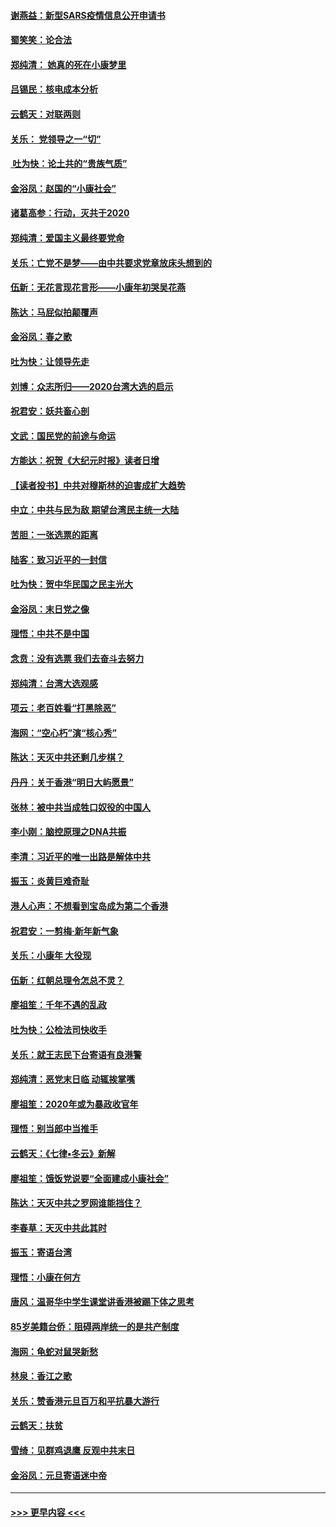 #### [谢燕益：新型SARS疫情信息公开申请书](../pages/nsc993/n11808840.md?t=01220755) 
#### [蜀笑笑：论合法](../pages/nsc993/n11808064.md?t=01220755) 
#### [郑纯清： 她真的死在小康梦里](../pages/nsc993/n11806623.md?t=01220755) 
#### [吕锡民：核电成本分析](../pages/nsc993/n11806284.md?t=01220755) 
#### [云鹤天：对联两则](../pages/nsc993/n11805957.md?t=01220755) 
#### [关乐： 党领导之一“切”](../pages/nsc993/n11804505.md?t=01220755) 
#### [ 吐为快：论土共的“贵族气质”](../pages/nsc993/n11804490.md?t=01220755) 
#### [金浴凤：赵国的“小康社会”](../pages/nsc993/n11804452.md?t=01220755) 
#### [诸葛高参：行动，灭共于2020](../pages/nsc993/n11804120.md?t=01220755) 
#### [郑纯清：爱国主义最终要党命](../pages/nsc993/n11802197.md?t=01220755) 
#### [关乐：亡党不是梦——由中共要求党章放床头想到的](../pages/nsc993/n11802156.md?t=01220755) 
#### [伍新：无花言现花言形——小康年初哭吴花燕](../pages/nsc993/n11800044.md?t=01220755) 
#### [陈达：马屁似拍颠覆声](../pages/nsc993/n11800010.md?t=01220755) 
#### [金浴凤：春之歌](../pages/nsc993/n11797687.md?t=01220755) 
#### [吐为快：让领导先走](../pages/nsc993/n11797512.md?t=01220755) 
#### [刘博：众志所归——2020台湾大选的启示](../pages/nsc993/n11796878.md?t=01220755) 
#### [祝君安：妖共畜心剖](../pages/nsc993/n11794273.md?t=01220755) 
#### [文武：国民党的前途与命运](../pages/nsc993/n11794198.md?t=01220755) 
#### [方能达：祝贺《大纪元时报》读者日增](../pages/nsc993/n11793807.md?t=01220755) 
#### [【读者投书】中共对穆斯林的迫害成扩大趋势](../pages/nsc993/n11791371.md?t=01220755) 
#### [中立：中共与民为敌 期望台湾民主统一大陆](../pages/nsc993/n11790392.md?t=01220755) 
#### [苦胆：一张选票的距离](../pages/nsc993/n11788914.md?t=01220755) 
#### [陆客：致习近平的一封信](../pages/nsc993/n11788867.md?t=01220755) 
#### [吐为快：贺中华民国之民主光大](../pages/nsc993/n11788618.md?t=01220755) 
#### [金浴凤：末日党之像](../pages/nsc993/n11787475.md?t=01220755) 
#### [理悟：中共不是中国](../pages/nsc993/n11787463.md?t=01220755) 
#### [念贲：没有选票  我们去奋斗去努力](../pages/nsc993/n11787398.md?t=01220755) 
#### [郑纯清：台湾大选观感](../pages/nsc993/n11786210.md?t=01220755) 
#### [项云：老百姓看“打黑除恶”](../pages/nsc993/n11785398.md?t=01220755) 
#### [海网：“空心朽”演“核心秀”](../pages/nsc993/n11783874.md?t=01220755) 
#### [陈达：天灭中共还剩几步棋？](../pages/nsc993/n11783719.md?t=01220755) 
#### [丹丹：关于香港“明日大屿愿景”](../pages/nsc993/n11783273.md?t=01220755) 
#### [张林：被中共当成牲口奴役的中国人](../pages/nsc993/n11782397.md?t=01220755) 
#### [李小刚：脑控原理之DNA共振](../pages/nsc993/n11780962.md?t=01220755) 
#### [李清：习近平的唯一出路是解体中共](../pages/nsc993/n11780866.md?t=01220755) 
#### [振玉：炎黄巨难奇耻](../pages/nsc993/n11779632.md?t=01220755) 
#### [港人心声：不想看到宝岛成为第二个香港](../pages/nsc993/n11778817.md?t=01220755) 
#### [祝君安：一剪梅‧新年新气象](../pages/nsc993/n11776340.md?t=01220755) 
#### [关乐：小康年 大役现](../pages/nsc993/n11774213.md?t=01220755) 
#### [伍新：红朝总理令怎总不灵？](../pages/nsc993/n11770813.md?t=01220755) 
#### [廖祖笙：千年不遇的乱政](../pages/nsc993/n11770373.md?t=01220755) 
#### [吐为快：公检法司快收手](../pages/nsc993/n11770359.md?t=01220755) 
#### [关乐：就王志民下台寄语有良港警](../pages/nsc993/n11769903.md?t=01220755) 
#### [郑纯清：恶党末日临 动辄挨掌嘴](../pages/nsc993/n11769356.md?t=01220755) 
#### [廖祖笙：2020年或为暴政收官年](../pages/nsc993/n11768216.md?t=01220755) 
#### [理悟：别当郎中当推手](../pages/nsc993/n11768243.md?t=01220755) 
#### [云鹤天：《七律▪冬云》新解](../pages/nsc993/n11768204.md?t=01220755) 
#### [廖祖笙：饿饭党说要“全面建成小康社会”](../pages/nsc993/n11767482.md?t=01220755) 
#### [陈达：天灭中共之罗网谁能挡住？](../pages/nsc993/n11767465.md?t=01220755) 
#### [李春草：天灭中共此其时](../pages/nsc993/n11767452.md?t=01220755) 
#### [振玉：寄语台湾](../pages/nsc993/n11767432.md?t=01220755) 
#### [理悟：小康在何方](../pages/nsc993/n11767394.md?t=01220755) 
#### [唐风：温哥华中学生课堂讲香港被踢下体之思考](../pages/nsc993/n11766848.md?t=01220755) 
#### [85岁美籍台侨：阻碍两岸统一的是共产制度](../pages/nsc993/n11765043.md?t=01220755) 
#### [海网：龟蛇对鼠哭新愁](../pages/nsc993/n11764895.md?t=01220755) 
#### [林泉：香江之歌](../pages/nsc993/n11764415.md?t=01220755) 
#### [关乐：赞香港元旦百万和平抗暴大游行](../pages/nsc993/n11764382.md?t=01220755) 
#### [云鹤天：扶贫](../pages/nsc993/n11764245.md?t=01220755) 
#### [雪绮：见群鸡退鹰  反观中共末日](../pages/nsc993/n11762112.md?t=01220755) 
#### [金浴凤：元旦寄语迷中帝](../pages/nsc993/n11761788.md?t=01220755) 

----
#### [ >>> 更早内容 <<< ](../indexes/nsc993-earlier.md)
